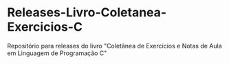 # Releases-Livro-Coletanea-Exercicios-C
Repositório para releases do livro "Coletânea de Exercícios e Notas de Aula em Linguagem de Programação C"
